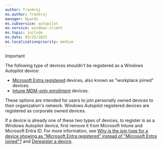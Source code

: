 ```yaml
---
author: frankroj
ms.author: frankroj
manager: bpardi
ms.subservice: autopilot
ms.service: windows-client
ms.topic: include
ms.date: 03/25/2025
ms.localizationpriority: medium
---
```


<!-- This file is shared by the following articles:

/tutorial/includes/register-autopilot-device.md
registration-overview.md

Headings are driven by article context. -->

> [!IMPORTANT]
>
> The following type of devices shouldn't be registered as a Windows Autopilot device:
>
> - [Microsoft Entra registered](/entra/identity/devices/concept-device-registration) devices, also known as "workplace joined" devices.
> - [Intune MDM-only enrollment](/mem/intune-service/fundamentals/deployment-guide-enroll?tabs=byod-enrollment#windows-enrollment-methods) devices.
>
> These options are intended for users to join personally owned devices to their organization's network. Windows Autopilot registered devices are registered as corporate owned devices.
>
> If a device is already one of these two types of devices, to register is as a Windows Autopilot device, first remove it from Microsoft Intune and Microsoft Entra ID. For more information, see [Why is the join type for a device showing as "Microsoft Entra registered" instead of "Microsoft Entra joined"?](../troubleshooting-faq.yml#why-is-the-join-type-for-a-device-showing-as--microsoft-entra-registered--instead-of--microsoft-entra-joined--) and [Deregister a device](../registration-overview.md#deregister-a-device).
